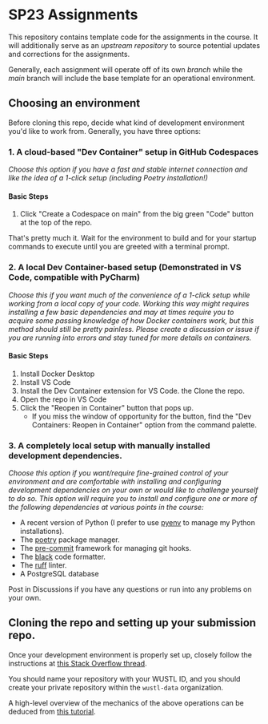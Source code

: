 # SP23 Assignments

This repository contains template code for the assignments in the course. It will additionally serve as an _upstream repository_ to source potential updates and corrections for the assignments.

Generally, each assignment will operate off of its own _branch_ while the _main_ branch will include the base template for an operational environment.

## Choosing an environment

Before cloning this repo, decide what kind of development environment you'd like to work from. Generally, you have three options:

### 1. A cloud-based "Dev Container" setup in GitHub Codespaces
   
   *Choose this option if you have a fast and stable internet connection and like the idea of a 1-click setup (including Poetry installation!)*

   #### Basic Steps

   1. Click "Create a Codespace on main" from the big green "Code" button at the top of the repo.
   
   That's pretty much it. Wait for the environment to build and for your startup commands to execute until you are greeted with a terminal prompt.

### 2. A local Dev Container-based setup (Demonstrated in VS Code, compatible with PyCharm)
   
   *Choose this if you want much of the convenience of a 1-click setup while working from a local copy of your code. Working this way might requires installing a few basic dependencies and may at times require you to acquire some passing knowledge of how Docker containers work, but this method should still be pretty painless. Please create a discussion or issue if you are running into errors and stay tuned for more details on containers.*

   #### Basic Steps

   1. Install Docker Desktop
   2. Install VS Code
   3. Install the Dev Container extension for VS Code. the Clone the repo. 
   4. Open the repo in VS Code
   5. Click the "Reopen in Container" button that pops up.
      - If you miss the window of opportunity for the button, find the "Dev Containers: Reopen in Container" option from the command palette.

### 3. A completely local setup with manually installed development dependencies.
   
   *Choose this option if you want/require fine-grained control of your environment and are comfortable with installing and configuring development dependencies on your own or would like to challenge yourself to do so. This option will require you to install and configure one or more of the following dependencies at various points in the course:*

   - A recent version of Python (I prefer to use [pyenv](https://github.com/pyenv/pyenv) to manage my Python installations).
   - The [poetry](https://python-poetry.org/) package manager.
   - The [pre-commit](https://pre-commit.com/) framework for managing git hooks.
   - The [black](https://github.com/psf/black) code formatter.
   - The [ruff](https://github.com/charliermarsh/ruff) linter.
   - A PostgreSQL database

   Post in Discussions if you have any questions or run into any problems on your own.

## Cloning the repo and setting up your submission repo.

Once your development environment is properly set up, closely follow the instructions at [this Stack Overflow thread](https://stackoverflow.com/a/30352360/1526293).

You should name your repository with your WUSTL ID, and you should create your private repository within the `wustl-data` organization.

A high-level overview of the mechanics of the above operations can be deduced from [this tutorial](https://devopscube.com/set-git-upstream-respository-branch/).
